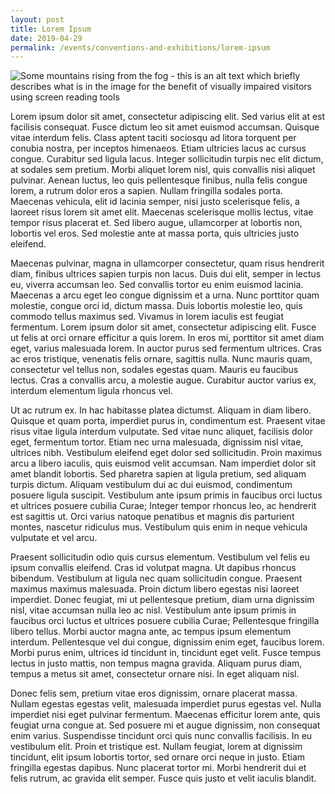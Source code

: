 ```yaml
---
layout: post
title: Lorem Ipsum
date: 2019-04-29
permalink: /events/conventions-and-exhibitions/lorem-ipsum
---
```


![Some mountains rising from the fog - this is an alt text which briefly describes what is in the image for the benefit of visually impaired visitors using screen reading tools](https://static.photocdn.pt/images/articles/2017_1/iStock-545347988.jpg)

Lorem ipsum dolor sit amet, consectetur adipiscing elit. Sed varius elit at est facilisis consequat. Fusce dictum leo sit amet euismod accumsan. Quisque vitae interdum felis. Class aptent taciti sociosqu ad litora torquent per conubia nostra, per inceptos himenaeos. Etiam ultricies lacus ac cursus congue. Curabitur sed ligula lacus. Integer sollicitudin turpis nec elit dictum, at sodales sem pretium. Morbi aliquet lorem nisl, quis convallis nisi aliquet pulvinar. Aenean luctus, leo quis pellentesque finibus, nulla felis congue lorem, a rutrum dolor eros a sapien. Nullam fringilla sodales porta. Maecenas vehicula, elit id lacinia semper, nisi justo scelerisque felis, a laoreet risus lorem sit amet elit. Maecenas scelerisque mollis lectus, vitae tempor risus placerat et. Sed libero augue, ullamcorper at lobortis non, lobortis vel eros. Sed molestie ante at massa porta, quis ultricies justo eleifend.

Maecenas pulvinar, magna in ullamcorper consectetur, quam risus hendrerit diam, finibus ultrices sapien turpis non lacus. Duis dui elit, semper in lectus eu, viverra accumsan leo. Sed convallis tortor eu enim euismod lacinia. Maecenas a arcu eget leo congue dignissim et a urna. Nunc porttitor quam molestie, congue orci id, dictum massa. Duis lobortis molestie leo, quis commodo tellus maximus sed. Vivamus in lorem iaculis est feugiat fermentum. Lorem ipsum dolor sit amet, consectetur adipiscing elit. Fusce ut felis at orci ornare efficitur a quis lorem. In eros mi, porttitor sit amet diam eget, varius malesuada lorem. In auctor purus sed fermentum ultrices. Cras ac eros tristique, venenatis felis ornare, sagittis nulla. Nunc mauris quam, consectetur vel tellus non, sodales egestas quam. Mauris eu faucibus lectus. Cras a convallis arcu, a molestie augue. Curabitur auctor varius ex, interdum elementum ligula rhoncus vel.

Ut ac rutrum ex. In hac habitasse platea dictumst. Aliquam in diam libero. Quisque et quam porta, imperdiet purus in, condimentum est. Praesent vitae risus vitae ligula interdum vulputate. Sed vitae nunc aliquet, facilisis dolor eget, fermentum tortor. Etiam nec urna malesuada, dignissim nisl vitae, ultrices nibh. Vestibulum eleifend eget dolor sed sollicitudin. Proin maximus arcu a libero iaculis, quis euismod velit accumsan. Nam imperdiet dolor sit amet blandit lobortis. Sed pharetra sapien at ligula pretium, sed aliquam turpis dictum. Aliquam vestibulum dui ac dui euismod, condimentum posuere ligula suscipit. Vestibulum ante ipsum primis in faucibus orci luctus et ultrices posuere cubilia Curae; Integer tempor rhoncus leo, ac hendrerit est sagittis ut. Orci varius natoque penatibus et magnis dis parturient montes, nascetur ridiculus mus. Vestibulum quis enim in neque vehicula vulputate et vel arcu.

Praesent sollicitudin odio quis cursus elementum. Vestibulum vel felis eu ipsum convallis eleifend. Cras id volutpat magna. Ut dapibus rhoncus bibendum. Vestibulum at ligula nec quam sollicitudin congue. Praesent maximus maximus malesuada. Proin dictum libero egestas nisi laoreet imperdiet. Donec feugiat, mi ut pellentesque pretium, diam urna dignissim nisl, vitae accumsan nulla leo ac nisl. Vestibulum ante ipsum primis in faucibus orci luctus et ultrices posuere cubilia Curae; Pellentesque fringilla libero tellus. Morbi auctor magna ante, ac tempus ipsum elementum interdum. Pellentesque vel dui congue, dignissim enim eget, faucibus lorem. Morbi purus enim, ultrices id tincidunt in, tincidunt eget velit. Fusce tempus lectus in justo mattis, non tempus magna gravida. Aliquam purus diam, tempus a metus sit amet, consectetur ornare nisi. In eget aliquam nisl.

Donec felis sem, pretium vitae eros dignissim, ornare placerat massa. Nullam egestas egestas velit, malesuada imperdiet purus egestas vel. Nulla imperdiet nisi eget pulvinar fermentum. Maecenas efficitur lorem ante, quis feugiat urna congue at. Sed posuere mi et augue dignissim, non consequat enim varius. Suspendisse tincidunt orci quis nunc convallis facilisis. In eu vestibulum elit. Proin et tristique est. Nullam feugiat, lorem at dignissim tincidunt, elit ipsum lobortis tortor, sed ornare orci neque in justo. Etiam fringilla egestas dapibus. Nunc placerat tortor mi. Morbi hendrerit dui et felis rutrum, ac gravida elit semper. Fusce quis justo et velit iaculis blandit. 
